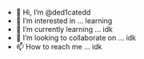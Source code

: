 - 👋 Hi, I’m @ded1catedd
- 👀 I’m interested in ... learning
- 🌱 I’m currently learning ... idk
- 💞️ I’m looking to collaborate on ... idk
- 📫 How to reach me ... idk

<!---
ded1catedd/ded1catedd is a ✨ special ✨ repository because its `README.md` (this file) appears on your GitHub profile.
You can click the Preview link to take a look at your changes.
--->
